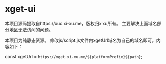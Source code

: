 # xget-ui
本项目源码提取自https://xuc.xi-xu.me，版权归xixu所有。
主要解决上面域名部分地区无法访问的问题。

本项目为纯静态资源。
修改js/script.js文件内xgetUrl域名为自己的域名即可。内容如下：

const xgetUrl = `https://xget.xi-xu.me/${platformPrefix}${path}`;